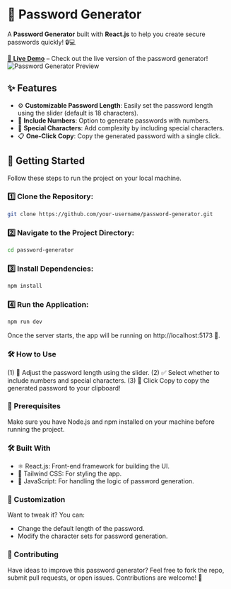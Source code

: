 # 🔐 Password Generator

A **Password Generator** built with **React.js** to help you create secure passwords quickly! 🔒💻

[🔗 **Live Demo**](https://your-live-link.com) – Check out the live version of the password generator!
![Password Generator Preview](path_to_image)

## ✨ Features

- ⚙️ **Customizable Password Length**: Easily set the password length using the slider (default is 18 characters).
- 🔢 **Include Numbers**: Option to generate passwords with numbers.
- 🔡 **Special Characters**: Add complexity by including special characters.
- 📋 **One-Click Copy**: Copy the generated password with a single click.

## 🚀 Getting Started

Follow these steps to run the project on your local machine.

### 1️⃣ Clone the Repository:

```bash
git clone https://github.com/your-username/password-generator.git
```

### 2️⃣ Navigate to the Project Directory:

```bash
cd password-generator
```

### 3️⃣ Install Dependencies:

```bash
npm install
```

### 4️⃣ Run the Application:

```bash
npm run dev
```

Once the server starts, the app will be running on http://localhost:5173 🚀.

### 🛠️ How to Use

(1) 🔧 Adjust the password length using the slider.
(2) ✅ Select whether to include numbers and special characters.
(3) 🎉 Click Copy to copy the generated password to your clipboard!

### 🛑 Prerequisites

Make sure you have Node.js and npm installed on your machine before running the project.

### 🛠️ Built With

- ⚛️ React.js: Front-end framework for building the UI.
- 🎨 Tailwind CSS: For styling the app.
- 📝 JavaScript: For handling the logic of password generation.

### 🌟 Customization

Want to tweak it? You can:

- Change the default length of the password.
- Modify the character sets for password generation.

### 🤝 Contributing

Have ideas to improve this password generator? Feel free to fork the repo, submit pull requests, or open issues. Contributions are welcome! 🙌

